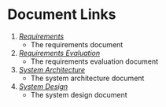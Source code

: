 # Document Links
1. [*Requirements*](HW1-Requirements.pdf)
	- The requirements document 
2. [*Requirements Evaluation*](HW2-EvaluatingRequirements.pdf)
	- The requirements evaluation document 
3. [*System Architecture*](HW3-Architecture.pdf)
	- The system architecture document 
4. [*System Design*]()
	- The system design document 

